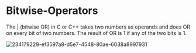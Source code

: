 # Bitwise-Operators
The | (bitwise OR) in C or C++ takes two numbers as operands and does OR on every bit of two numbers.
The result of OR is 1 if any of the two bits is 1. 


![234179229-ef3597a8-d5e7-4548-80ae-6038a8997931](https://user-images.githubusercontent.com/96248783/234405619-a0915757-1ec8-4f72-821e-ba279ff2fb13.png)
